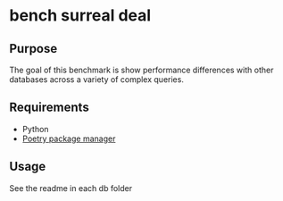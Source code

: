 # bench surreal deal

## Purpose

The goal of this benchmark is show performance differences with other databases across a variety of complex queries.

## Requirements

- Python
- [Poetry package manager](https://python-poetry.org/docs/#installation)


## Usage

See the readme in each db folder